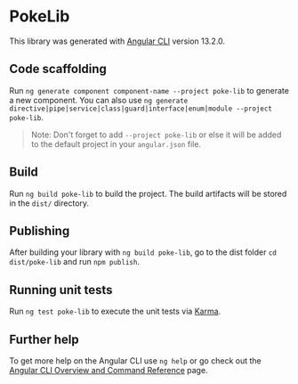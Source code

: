 # PokeLib

This library was generated with [Angular CLI](https://github.com/angular/angular-cli) version 13.2.0.

## Code scaffolding

Run `ng generate component component-name --project poke-lib` to generate a new component. You can also use `ng generate directive|pipe|service|class|guard|interface|enum|module --project poke-lib`.
> Note: Don't forget to add `--project poke-lib` or else it will be added to the default project in your `angular.json` file. 

## Build

Run `ng build poke-lib` to build the project. The build artifacts will be stored in the `dist/` directory.

## Publishing

After building your library with `ng build poke-lib`, go to the dist folder `cd dist/poke-lib` and run `npm publish`.

## Running unit tests

Run `ng test poke-lib` to execute the unit tests via [Karma](https://karma-runner.github.io).

## Further help

To get more help on the Angular CLI use `ng help` or go check out the [Angular CLI Overview and Command Reference](https://angular.io/cli) page.
